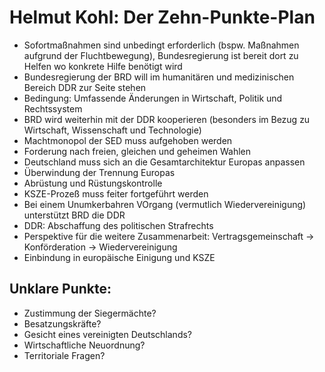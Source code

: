 Helmut Kohl: Der Zehn-Punkte-Plan
=================================

-   Sofortmaßnahmen sind unbedingt erforderlich
    (bspw. Maßnahmen aufgrund der Fluchtbewegung),
    Bundesregierung ist bereit dort zu Helfen wo
    konkrete Hilfe benötigt wird
-   Bundesregierung der BRD will im humanitären
    und medizinischen Bereich DDR zur Seite stehen
-   Bedingung: Umfassende Änderungen in Wirtschaft,
    Politik und Rechtssystem
-   BRD wird weiterhin mit der DDR kooperieren
    (besonders im Bezug zu Wirtschaft,
    Wissenschaft und Technologie)
-   Machtmonopol der SED muss aufgehoben werden
-   Forderung nach freien, gleichen und geheimen
    Wahlen
-   Deutschland muss sich an die Gesamtarchitektur
    Europas anpassen
-   Überwindung der Trennung Europas
-   Abrüstung und Rüstungskontrolle
-   KSZE-Prozeß muss feiter fortgeführt werden
-   Bei einem Unumkerbahren VOrgang (vermutlich
    Wiedervereinigung) unterstützt BRD die DDR
-   DDR: Abschaffung des politischen Strafrechts
-   Perspektive für die weitere Zusammenarbeit:
    Vertragsgemeinschaft → Konförderation →
    Wiedervereinigung
-   Einbindung in europäische Einigung und KSZE

Unklare Punkte:
---------------

-   Zustimmung der Siegermächte?
-   Besatzungskräfte?
-   Gesicht eines vereinigten Deutschlands?
-   Wirtschaftliche Neuordnung?
-   Territoriale Fragen?

